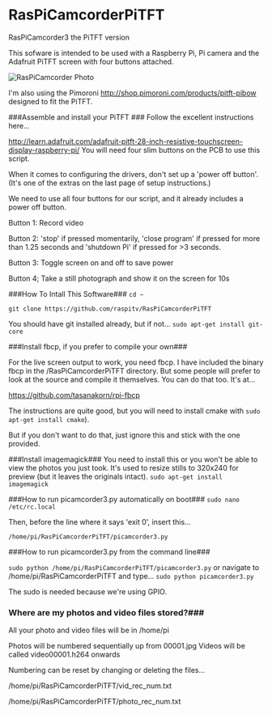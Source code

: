 RasPiCamcorderPiTFT
===================

RasPiCamcorder3 the PiTFT version

This sofware is intended to be used with a Raspberry Pi, Pi camera and the Adafruit PiTFT screen with four buttons attached.

![RasPiCamcorder Photo](http://raspi.tv/wp-content/uploads/2014/03/DSC_0604_700.jpg "RasPiCamcorder 3")

I'm also using the Pimoroni http://shop.pimoroni.com/products/pitft-pibow designed to fit the PiTFT.

###Assemble and install your PiTFT ###
Follow the excellent instructions here...

http://learn.adafruit.com/adafruit-pitft-28-inch-resistive-touchscreen-display-raspberry-pi/
You will need four slim buttons on the PCB to use this script.

When it comes to configuring the drivers, don't set up a 'power off button'. 
(It's one of the extras on the last page of setup instructions.)

We need to use all four buttons for our script, and it already includes a power off button.

Button 1: Record video 

Button 2: 'stop' if pressed momentarily, 'close program' if pressed for more than 1.25 seconds and 'shutdown Pi' if pressed for >3 seconds.

Button 3: Toggle screen on and off to save power

Button 4; Take a still photograph and show it on the screen for 10s


###How To Intall This Software###
`cd ~`

`git clone https://github.com/raspitv/RasPiCamcorderPiTFT`

You should have git installed already, but if not...
`sudo apt-get install git-core`


###Install fbcp, if you prefer to compile your own###

For the live screen output to work, you need fbcp. I have included the binary 
fbcp in the /RasPiCamcorderPiTFT directory. But some people will prefer to look at the
source and compile it themselves. You can do that too. It's at...

https://github.com/tasanakorn/rpi-fbcp

The instructions are quite good, but you will need to install cmake with 
`sudo apt-get install cmake`).

But if you don't want to do that, just ignore this and stick with the one provided.


###Install imagemagick###
You need to install this or you won't be able to view the photos you just took.
It's used to resize stills to 320x240 for preview (but it leaves the originals intact).
`sudo apt-get install imagemagick`


###How to run picamcorder3.py automatically on boot###
`sudo nano /etc/rc.local`

Then, before the line where it says 'exit 0', insert this...

`/home/pi/RasPiCamcorderPiTFT/picamcorder3.py`


###How to run picamcorder3.py from the command line###

`sudo python /home/pi/RasPiCamcorderPiTFT/picamcorder3.py`
or navigate to /home/pi/RasPiCamcorderPiTFT and type...
`sudo python picamcorder3.py`

The sudo is needed because we're using GPIO.

### Where are my photos and video files stored?###

All your photo and video files will be in /home/pi

Photos will be numbered sequentially up from 00001.jpg
Videos will be called video00001.h264 onwards

Numbering can be reset by changing or deleting the files...

/home/pi/RasPiCamcorderPiTFT/vid_rec_num.txt

/home/pi/RasPiCamcorderPiTFT/photo_rec_num.txt
